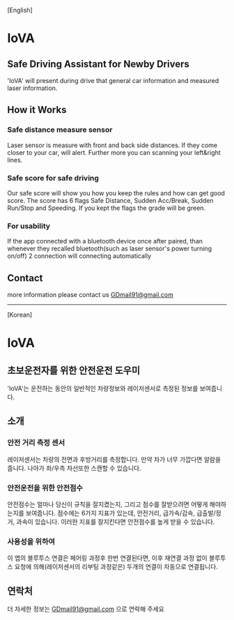 [English]
# IoVA

## Safe Driving Assistant for Newby Drivers
'IoVA' will present during drive that general car information and measured laser information.

## How it Works
### Safe distance measure sensor
Laser sensor is measure with front and back side distances. If they come closer to your car, will alert.
Further more you can scanning your left&right lines.

### Safe score for safe driving
Our safe score will show you how you keep the rules and how can get good score.
The score has 6 flags Safe Distance, Sudden Acc/Break, Sudden Run/Stop and Speeding.
If you kept the flags the grade will be green.

### For usability
If the app connected with a bluetooth device once after paired, than whenever they recalled bluetooth(such as laser sensor's power turning on/off) 2 connection will connecting automatically

## Contact
more information please contact us GDmail91@gmail.com


* * *
[Korean]
# IoVA

## 초보운전자를 위한 안전운전 도우미
'IoVA'는 운전하는 동안의 일반적인 차량정보와 레이저센서로 측정된 정보를 보여줍니다.

## 소개
### 안전 거리 측정 센서
레이저센서는 차량의 전면과 후방거리를 측정합니다. 만약 차가 너무 가깝다면 알람을 줍니다.
나아가 좌/우측 차선또한 스캔할 수 있습니다.

### 안전운전을 위한 안전점수
안전점수는 얼마나 당신이 규칙을 잘지켰는지, 그리고 점수를 잘받으려면 어떻게 해야하는지를 보여줍니다.
점수에는 6가지 지표가 있는데, 안전거리, 급가속/감속, 급출발/정거, 과속이 있습니다.
이러한 지표를 잘지킨다면 안전점수를 높게 받을 수 있습니다.

### 사용성을 위하여
이 앱의 블루투스 연결은 페어링 과정후 한번 연결된다면, 이후 재연결 과정 없이 블루투스 요청에 의해(레이저센서의 리부팅 과정같은) 두개의 연결이 자동으로 연결됩니다.

## 연락처
더 자세한 정보는 GDmail91@gmail.com 으로 연락해 주세요
